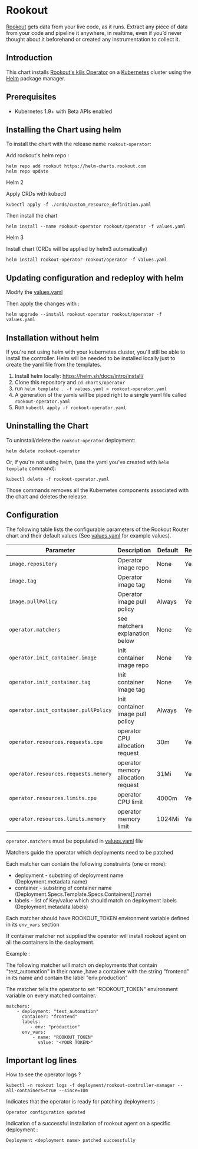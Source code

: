 # Rookout

[Rookout](http://rookout.com/) gets data from your live code, as it runs. Extract any piece of data from your code and pipeline it anywhere, in realtime, even if you’d never thought about it beforehand or created any instrumentation to collect it.

## Introduction

This chart installs [Rookout's k8s Operator](https://docs.rookout.com/docs/k8s-operator-setup.html) on a [Kubernetes](http://kubernetes.io) cluster using the [Helm](https://helm.sh) package manager.

## Prerequisites

- Kubernetes 1.9+ with Beta APIs enabled

## Installing the Chart using helm

To install the chart with the release name `rookout-operator`:

Add rookout's helm repo :
```
helm repo add rookout https://helm-charts.rookout.com
helm repo update
```

Helm 2  

Apply CRDs with kubectl
```
kubectl apply -f ./crds/custom_resource_definition.yaml
```

Then install the chart
```
helm install --name rookout-operator rookout/operator -f values.yaml
```

Helm 3

Install chart (CRDs will be applied by helm3 automatically)
```
helm install rookout-operator rookout/operator -f values.yaml
```

## Updating configuration and redeploy with helm
Modify the  [values.yaml](./values.yaml)

Then apply the changes with :
```
helm upgrade --install rookout-operator rookout/operator -f values.yaml
```

## Installation without helm
If you're not using helm with your kubernetes cluster, you'll still be able to install the controller. Helm will be needed to be installed locally just to create the yaml file from the templates.

1.  Install helm locally: https://helm.sh/docs/intro/install/ 
2.  Clone this repository and `cd charts/operator`
3.  run ```helm template . -f values.yaml > rookout-operator.yaml```
4.  A generation of the yamls will be piped right to a single yaml file called `rookout-operator.yaml`
5.  Run `kubectl apply -f rookout-operator.yaml`


## Uninstalling the Chart

To uninstall/delete the `rookout-operator` deployment:

```
helm delete rookout-operator
```

Or, if you're not using helm, (use the yaml you've created with `helm template` command):
```
kubectl delete -f rookout-operator.yaml
```

Those commands removes all the Kubernetes components associated with the chart and deletes the release.

## Configuration

The following table lists the configurable parameters of the Rookout Router chart and their default values (See [values.yaml](./values.yaml) for example values).

|            Parameter                      |              Description                   | Default  | Required 
| ----------------------------------------- | -------------------------------------------| ---------| --------
| `image.repository`                        | Operator image repo                        | None     | Yes
| `image.tag`                               | Operator image tag                         | None     | Yes
| `image.pullPolicy`                        | Operator image pull policy                 | Always   | Yes
| `operator.matchers`                       | see matchers explanation below             | None     | Yes
| `operator.init_container.image`           | Init container image repo                  | None     | Yes
| `operator.init_container.tag`             | Init container image tag                   | None     | Yes
| `operator.init_container.pullPolicy`      | Init container image pull policy           | Always   | Yes
| `operator.resources.requests.cpu`         | operator CPU allocation request            | 30m      | Yes
| `operator.resources.requests.memory`      | operator memory allocation request         | 31Mi     | Yes
| `operator.resources.limits.cpu`           | operator CPU limit                         | 4000m    | Yes
| `operator.resources.limits.memory`        | operator memory limit                      | 1024Mi   | Yes


`operator.matchers` must be populated in [values.yaml](./values.yaml) file

Matchers guide the operator which deployments need to be patched

Each matcher can contain the following constraints (one or more):
- deployment - substring of deployment name (Deployment.metadata.name)
- container - substring of container name (Deployment.Specs.Template.Specs.Containers[].name)
- labels - list of Key/value which should match on deployment labels (Deployment.metadata.labels)

Each matcher should have ROOKOUT_TOKEN environment variable defined in its `env_vars` section

If container matcher not supplied the operator will install rookout agent on all the containers in the deployment.
 
Example :

The following matcher will match on deployments that contain "test_automation" in their name
,have a container with the string "frontend" in its name and contain the label "env:production"

The matcher tells the operator to set "ROOKOUT_TOKEN" environment variable on every matched container.   

```
matchers:
    - deployment: "test_automation"
      container: "frontend"
      labels:
         - env: "production"
      env_vars:
          - name: "ROOKOUT_TOKEN"
            value: "<YOUR TOKEN>"
``` 

## Important log lines

How to see the operator logs ?
```
kubectl -n rookout logs -f deployment/rookout-controller-manager --all-containers=true --since=10m
```

Indicates that the operator is ready for patching deployments :
```
Operator configuration updated
```

Indication of a successful installation of rookout agent on a specific deployment :
```
Deployment <deployment name> patched successfully
```

